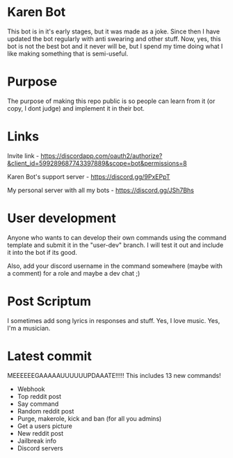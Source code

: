 # Karen Bot
This bot is in it's early stages, but it was made as a joke. Since then I have updated the bot regularly with anti swearing and other stuff. Now, yes, this bot is not the best bot and it never will be, but I spend my time doing what I like making something that is semi-useful.

# Purpose
The purpose of making this repo public is so people can learn from it (or copy, I dont judge) and implement it in their bot.

# Links
Invite link - https://discordapp.com/oauth2/authorize?&client_id=599289687743397889&scope=bot&permissions=8

Karen Bot's support server - https://discord.gg/9PxEPpT

My personal server with all my bots - https://discord.gg/JSh7Bhs

# User development
Anyone who wants to can develop their own commands using the command template and submit it in the "user-dev" branch. I will test it out and include it into the bot if its good.

Also, add your discord username in the command somewhere (maybe with a comment) for a role and maybe a dev chat ;)
# Post Scriptum
I sometimes add song lyrics in responses and stuff. Yes, I love music. Yes, I'm a musician.

# Latest commit
MEEEEEEGAAAAAUUUUUUPDAAATE!!!!!
This includes 13 new commands!
* Webhook
* Top reddit post
* Say command
* Random reddit post
* Purge, makerole, kick and ban (for all you admins)
* Get a users picture
* New reddit post
* Jailbreak info
* Discord servers
